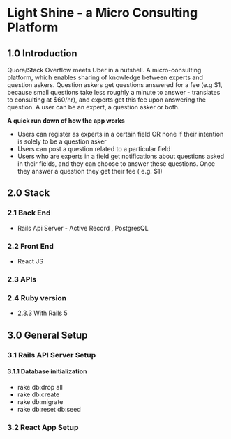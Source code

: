 # Light Shine - a Micro Consulting Platform

## 1.0 Introduction
Quora/Stack Overflow meets Uber in a nutshell. A micro-consulting platform, which enables sharing of knowledge between experts and question askers. Question askers get questions answered for a fee (e.g $1, because small questions take less roughly a minute to answer - translates to consulting at $60/hr), and experts get this fee upon answering the question. A user can be an expert, a question asker or both. 

**A quick run down of how the app works**
  * Users can register as experts in a certain field OR none if their intention is solely to be a question asker
  * Users can post a question related to a particular field
  * Users who are experts in a field get notifications about questions asked in their fields, and they can choose to answer      these questions. Once they answer a question they get their fee ( e.g. $1)

## 2.0 Stack 

### 2.1 Back End 
  * Rails Api Server - Active Record , PostgresQL 
 
### 2.2 Front End
  * React JS 


### 2.3 APIs

### 2.4 Ruby version
  *  2.3.3 With Rails 5  

## 3.0 General Setup
### 3.1 Rails API Server Setup
#### 3.1.1 Database initialization
- rake db:drop all
- rake db:create
- rake db:migrate
- rake db:reset db:seed
   
### 3.2 React App Setup


